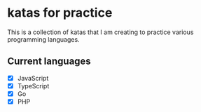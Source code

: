 # katas for practice

This is a collection of katas that I am creating to practice various programming languages.

## Current languages

- [x] JavaScript
- [x] TypeScript
- [x] Go
- [x] PHP
